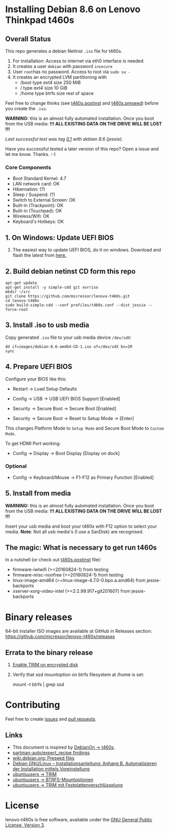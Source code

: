 # Installing Debian 8.6 on Lenovo Thinkpad t460s

## Overall Status

This repo generates a debian NetInst `.iso` file for t460s.

1. For installation: Access to internet via eth0 interface is needed.
2. It creates a user `debian` with password `insecure`
3. User `root`has no password. Access to root via `sudo su -`
4. It creates an encrypted LVM partitioning with
	* /boot type ext4 size 250 MiB
	* / type ext4`size 10 GiB
	* /home type btrfs size rest of space

Feel free to change thinks (see [t460s.postinst](https://github.com/micressor/lenovo-t460s/blob/master/profiles/t460s.postinst) and [t460s.preseed](https://github.com/micressor/lenovo-t460s/blob/master/profiles/t460s.preseed)) before
you create the `.iso`.

**WARNING:** this is an almost fully automated installation. Once you boot
from the USB media: **!!! ALL EXISTING DATA ON THE DRIVE WILL BE LOST !!!**

*Last successful test was tag [0.1](https://github.com/micressor/lenovo-t460s/tree/0.1) with debian 8.6 (jessie).*

Have you successful tested a later version of this repo?
Open a issue and let me know. Thanks. :-)

### Core Components

* Boot Standard Kernel:	4.7
* LAN network card: OK
* Hibernation: (?)
* Sleep / Suspend: (?)
* Switch to External Screen: OK
* Built-in (Trackpoint): OK
* Built-in (Touchpad): OK
* Wireless/Wifi: OK
* Keyboard's Hotkeys: OK

## 1. On Windows: Update UEFI BIOS

1. The easiest way to update UEFI BIOS, do it on windows. Download and flash
the latest from [here.](https://filedownload.lenovo.com/supportdata/product.html?id=Laptops-and-netbooks/ThinkPad-T-Series-laptops/ThinkPad-T460s)

## 2. Build debian netinst CD form this repo

	apt-get update
	apt-get install -y simple-cdd git xorriso
	mkdir ~/src
	git clone https://github.com/micressor/lenovo-t460s.git
	cd lenovo-t460s
	sudo build-simple-cdd --conf profiles/t460s.conf --dist jessie --force-root

## 3. Install .iso to usb media

Copy generated `.iso` file to your usb media device `/dev/sdX`:

	dd if=images/debian-8.6-amd64-CD-1.iso of=/dev/sdX bs=1M
	sync

## 4. Prepare UEFI BIOS

Configure your BIOS like this:

* Restart -> Load Setup Defaults

* Config -> USB -> USB UEFI BIOS Support [Enabled]

* Security -> Secure Boot -> Secure Boot [Enabled]

* Security -> Secure Boot -> Reset to Setup Mode -> [Enter]

This changes Platform Mode to `Setup Mode` and Secure Boot Mode to
`Custom Mode`.

To get HDMI Port working:

* Config -> Display -> Boot Display [Display on dock]

### Optional

* Config -> Keyboard/Mouse -> F1-F12 as Primary Function [Enabled]

## 5. Install from media

**WARNING:** this is an almost fully automated installation. Once you boot
from the USB media: **!!! ALL EXISTING DATA ON THE DRIVE WILL BE LOST !!!**

Insert your usb media and boot your t460s with F12 option to select your
media. **Note**: Not all usb media's (I use a SanDisk) are recognised.

## The magic: What is necessary to get run t460s

In a nutshell (or check out [t460s.postinst](https://github.com/micressor/lenovo-t460s/blob/master/profiles/t460s.postinst) file):

* firmware-iwlwifi (>=20160824-1) from testing
* firmware-misc-nonfree (>=20160824-1) from testing
* linux-image-amd64 (>=linux-image-4.7.0-0.bpo.a.amd64) from jessie-backports
* xserver-xorg-video-intel (>=2:2.99.917+git201607) from jessie-backports

# Binary releases

64-bit installer ISO images are available at GitHub in Releases section:
https://github.com/micressor/lenovo-t460s/releases

## Errata to the binary release

1. [Enable TRIM on encrypted disk](https://wiki.ubuntuusers.de/SSD/TRIM/#TRIM-mit-Festplattenverschluesselung)

2. Verify that ssd mountoption on btrfs filesystem at /home is set:

	mount -t btrfs | grep ssd

# Contributing

Feel free to create [issues](https://github.com/micressor/lenovo-t460s/issues)
and  [pull requests](https://github.com/micressor/lenovo-t460s/pulls).

## Links

* This document is inspired by [DebianOn -> t460s](https://wiki.debian.org/InstallingDebianOn/Thinkpad/T460s/stretch).
* [partman-auto/expert_recipe findings](https://wikitech.wikimedia.org/wiki/PartMan)
* [wiki.debian.org: Preseed files](https://wiki.debian.org/DebianInstaller/Preseed)
* [Debian GNU/Linux – Installationsanleitung: Anhang B. Automatisieren der Installation mittels Voreinstellung](https://www.debian.org/releases/stable/amd64/apb.html)
* [ubuntuusers -> TRIM](https://wiki.ubuntuusers.de/SSD/TRIM/)
* [ubuntuusers -> BTRFS-Mountoptionen](https://wiki.ubuntuusers.de/Btrfs-Mountoptionen/)
* [ubuntuusers -> TRIM mit Festplattenverschlüsselung](https://wiki.ubuntuusers.de/SSD/TRIM/#TRIM-mit-Festplattenverschluesselung)

# License

lenovo-t460s is free software, available under the [GNU General Public License, Version 3](http://www.gnu.org/licenses/gpl.html).
